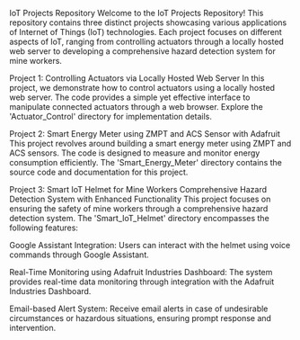 
IoT Projects Repository
Welcome to the IoT Projects Repository! This repository contains three distinct projects showcasing various applications of Internet of Things (IoT) technologies. Each project focuses on different aspects of IoT, ranging from controlling actuators through a locally hosted web server to developing a comprehensive hazard detection system for mine workers.

Project 1: Controlling Actuators via Locally Hosted Web Server
In this project, we demonstrate how to control actuators using a locally hosted web server. The code provides a simple yet effective interface to manipulate connected actuators through a web browser. Explore the 'Actuator_Control' directory for implementation details.

Project 2: Smart Energy Meter using ZMPT and ACS Sensor with Adafruit
This project revolves around building a smart energy meter using ZMPT and ACS sensors. The code is designed to measure and monitor energy consumption efficiently. The 'Smart_Energy_Meter' directory contains the source code and documentation for this project.

Project 3: Smart IoT Helmet for Mine Workers
Comprehensive Hazard Detection System with Enhanced Functionality
This project focuses on ensuring the safety of mine workers through a comprehensive hazard detection system. The 'Smart_IoT_Helmet' directory encompasses the following features:

Google Assistant Integration: Users can interact with the helmet using voice commands through Google Assistant.

Real-Time Monitoring using Adafruit Industries Dashboard: The system provides real-time data monitoring through integration with the Adafruit Industries Dashboard.

Email-based Alert System: Receive email alerts in case of undesirable circumstances or hazardous situations, ensuring prompt response and intervention.
